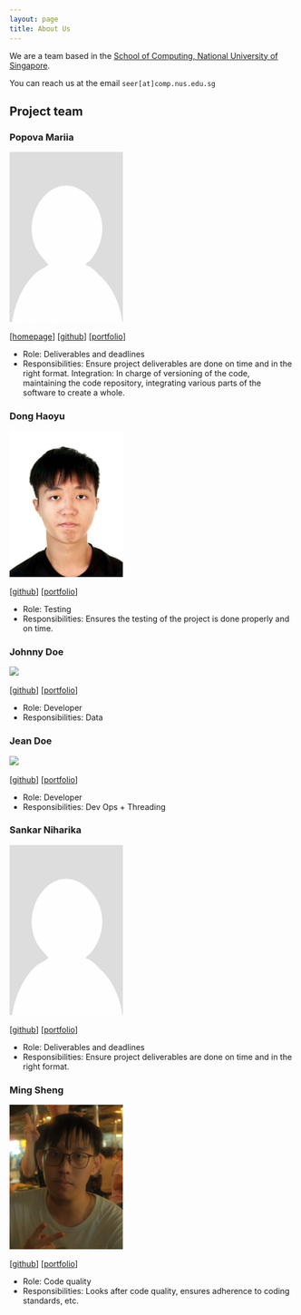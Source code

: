 ```yaml
---
layout: page
title: About Us
---
```


We are a team based in the [School of Computing, National University of Singapore](https://www.comp.nus.edu.sg).

You can reach us at the email `seer[at]comp.nus.edu.sg`

## Project team

### Popova Mariia

<img src="images/popova-mariia.png" width="200px">

[[homepage](http://www.comp.nus.edu.sg/~damithch)]
[[github](https://github.com/johndoe)]
[[portfolio](team/johndoe.md)]

* Role: Deliverables and deadlines
* Responsibilities: Ensure project deliverables are done on time and in the right format.
  Integration: In charge of versioning of the code, maintaining the code repository, integrating various parts of the software to create a whole.

### Dong Haoyu

<img src="images/engulfy.png" width="200px">

[[github](http://github.com/engulfy)]
[[portfolio](team/johndoe.md)]

* Role: Testing
* Responsibilities: Ensures the testing of the project is done properly and on time.

### Johnny Doe

<img src="images/johndoe.png" width="200px">

[[github](http://github.com/johndoe)] [[portfolio](team/johndoe.md)]

* Role: Developer
* Responsibilities: Data

### Jean Doe

<img src="images/johndoe.png" width="200px">

[[github](http://github.com/johndoe)]
[[portfolio](team/johndoe.md)]

* Role: Developer
* Responsibilities: Dev Ops + Threading

### Sankar Niharika

<img src="images/niha81.png" width="200px">

[[github](http://github.com/niha81)]
[[portfolio](team/johndoe.md)]

* Role: Deliverables and deadlines
* Responsibilities: Ensure project deliverables are done on time and in the right format.

### Ming Sheng

<img src="images/moingshoing.png" width="200px">

[[github](http://github.com/moingshoing)]
[[portfolio](team/johndoe.md)]

* Role: Code quality
* Responsibilities: Looks after code quality, ensures adherence to coding standards, etc.

